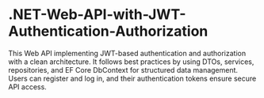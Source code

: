 # .NET-Web-API-with-JWT-Authentication-Authorization
This Web API implementing JWT-based authentication and authorization with a clean architecture. It follows best practices by using DTOs, services, repositories, and EF Core DbContext for structured data management. Users can register and log in, and their authentication tokens ensure secure API access. 
